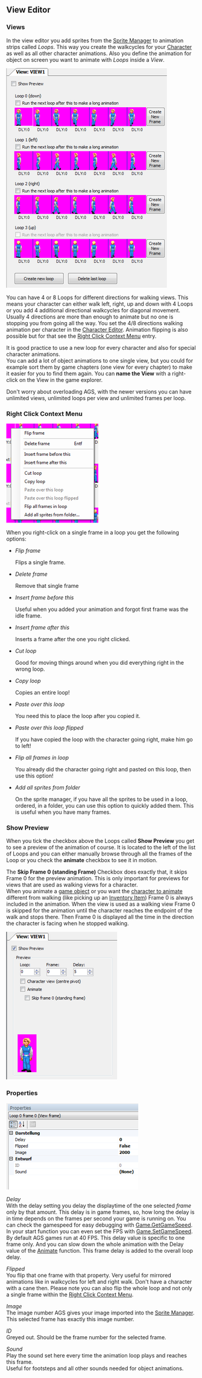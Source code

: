 ## View Editor

### Views

In the view editor you add sprites from the [Sprite Manager](EditorSprite) to animation strips called _Loops_. This way you create the walkcycles for your [Character](EditorCharacter) as well as all other character animations. Also you define the animation for object on screen you want to animate with _Loops_ inside a _View_.

![](images/EditorView_1.png)

You can have 4 or 8 Loops for different directions for walking views. This means your character can either walk left, right, up and down with 4 Loops or you add 4 additional directional walkcycles for diagonal movement. Usually 4 directions are more than enough to animate but no one is stopping you from going all the way. You set the 4/8 directions walking animation per character in the [Character Editor](EditorCharacter).
Animation flipping is also possible but for that see the [Right Click Context Menu](EditorView#right-click-context-menu) entry.

It is good practice to use a new loop for every character and also for special character animations.  
You can add a lot of object animations to one single view, but you could for example sort them by game chapters (one view for every chapter) to make it easier for you to find them again. You can **name the View** with a right-click on the View in the game explorer.

Don't worry about overloading AGS, with the newer versions you can have unlimited views, unlimited loops per view and unlimited frames per loop.

### Right Click Context Menu

![](images/EditorView_2.png)

When you right-click on a single frame in a loop you get the following options:

- _Flip frame_

  Flips a single frame.

- _Delete frame_

  Remove that single frame

- _Insert frame before this_

  Useful when you added your animation and forgot first frame was the idle frame.

- _Insert frame after this_

  Inserts a frame after the one you right clicked.

- _Cut loop_

  Good for moving things around when you did everything right in the wrong loop.

- _Copy loop_

  Copies an entire loop!

- _Paste over this loop_

  You need this to place the loop after you copied it.

- _Paste over this loop flipped_

  If you have copied the loop with the character going right, make him go to left!

- _Flip all frames in loop_

  You already did the character going right and pasted on this loop, then use this option!

- _Add all sprites from folder_

  On the sprite manager, if you have all the sprites to be used in a loop, ordered, in a folder, you can use this option to quickly added them. This is useful when you have many frames.

### Show Preview

When you tick the checkbox above the Loops called **Show Preview** you get to see a preview of the animation of course. It is located to the left of the list of Loops and you can either manually browse through all the frames of the Loop or you check the **animate** checkbox to see it in motion.

The **Skip Frame 0 (standing Frame)** Checkbox does exactly that, it skips Frame 0 for the preview animation. This is only important for previews for views that are used as walking views for a character.  
When you animate a [game object](Object#animate) or you want the [character to animate](Character#animate) different from walking (like picking up an [Inventory Item](EditorInventoryItems)) Frame 0 is always included in the animation. When the view is used as a walking view Frame 0 is skipped for the animation until the character reaches the endpoint of the walk and stops there. Then Frame 0 is displayed all the time in the direction the character is facing when he stopped walking.  

![](images/EditorView_3.png)


### Properties

![](images/EditorView_4.png)

_Delay_  
With the delay setting you delay the displaytime of the one selected _frame_ only by that amount. This delay is in game frames, so, how long the delay is in time depends on the frames per second your game is running on. You can check the gamespeed for easy debugging with [Game.GetGameSpeed](Game#getgamespeed). In your start function you can even set the FPS with [Game.SetGameSpeed](Game#setgamespeed). By default AGS games run at 40 FPS. This delay value is specific to one frame only. And you can slow down the whole animation with the Delay value of the [Animate](Object#animate) function. This frame delay is added to the overall loop delay.

_Flipped_  
You flip that one frame with that property. Very useful for mirrored animations like in walkcycles for left and right walk. Don't have a character with a cane then. Please note you can also flip the whole loop and not only a single frame within the [Right Click Context Menu](EditorView#right-click-context-menu).

_Image_  
The image number AGS gives your image imported into the [Sprite Manager](EditorSprite). This selected frame has exactly this image number.

_ID_  
Greyed out. Should be the frame number for the selected frame.

_Sound_  
Play the sound set here every time the animation loop plays and reaches this frame.  
Useful for footsteps and all other sounds needed for object animations.
